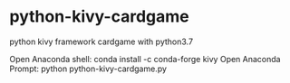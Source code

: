 # python-kivy-cardgame
python kivy framework cardgame with python3.7 

Open Anaconda shell:
conda install -c conda-forge kivy
Open Anaconda Prompt:
python python-kivy-cardgame.py
